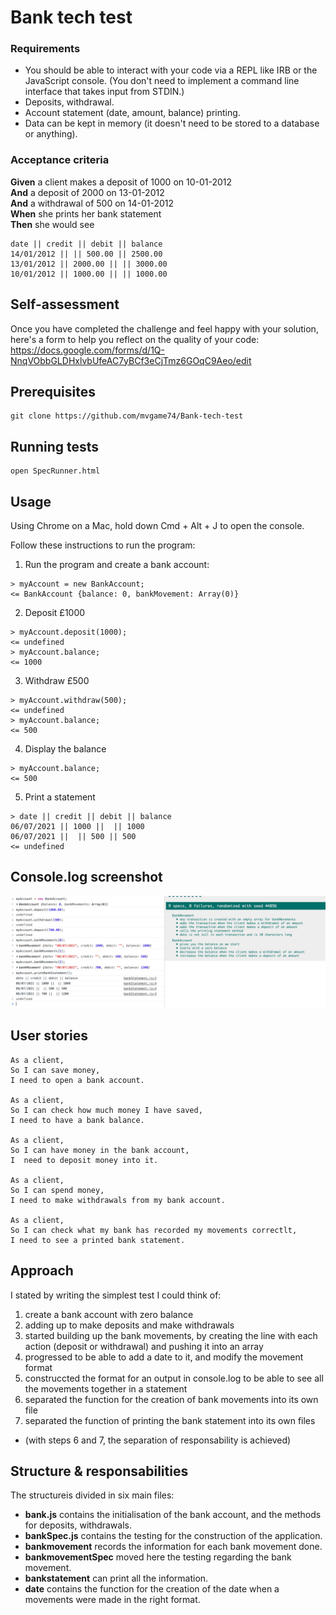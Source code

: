 # Bank tech test

### Requirements

* You should be able to interact with your code via a REPL like IRB or the JavaScript console.  (You don't need to implement a command line interface that takes input from STDIN.)
* Deposits, withdrawal.
* Account statement (date, amount, balance) printing.
* Data can be kept in memory (it doesn't need to be stored to a database or anything).

### Acceptance criteria

**Given** a client makes a deposit of 1000 on 10-01-2012  
**And** a deposit of 2000 on 13-01-2012  
**And** a withdrawal of 500 on 14-01-2012  
**When** she prints her bank statement  
**Then** she would see

```
date || credit || debit || balance
14/01/2012 || || 500.00 || 2500.00
13/01/2012 || 2000.00 || || 3000.00
10/01/2012 || 1000.00 || || 1000.00
```

## Self-assessment

Once you have completed the challenge and feel happy with your solution, here's a form to help you reflect on the quality of your code: https://docs.google.com/forms/d/1Q-NnqVObbGLDHxlvbUfeAC7yBCf3eCjTmz6GOqC9Aeo/edit

## Prerequisites
````
git clone https://github.com/mvgame74/Bank-tech-test
````
## Running tests

````
open SpecRunner.html
````

## Usage
Using Chrome on a Mac, hold down Cmd + Alt + J to open the console.

Follow these instructions to run the program:

1. Run the program and create a bank account:
````
> myAccount = new BankAccount;
<= BankAccount {balance: 0, bankMovement: Array(0)}
````
2. Deposit £1000
````
> myAccount.deposit(1000);
<= undefined
> myAccount.balance;
<= 1000
````
3. Withdraw £500
````
> myAccount.withdraw(500);
<= undefined
> myAccount.balance;
<= 500
````
4. Display the balance
````
> myAccount.balance;
<= 500
````
5. Print a statement
````
> date || credit || debit || balance
06/07/2021 || 1000 ||  || 1000
06/07/2021 ||  || 500 || 500
<= undefined
````

## Console.log screenshot
![Here is the example](./images/bank-test.png)

## User stories
```
As a client,
So I can save money,
I need to open a bank account.

As a client,
So I can check how much money I have saved,
I need to have a bank balance.

As a client,
So I can have money in the bank account,
I  need to deposit money into it.

As a client,
So I can spend money,
I need to make withdrawals from my bank account.

As a client,
So I can check what my bank has recorded my movements correctlt,
I need to see a printed bank statement.

```
## Approach

I stated by writing the simplest test I could think of:

1. create a bank account with zero balance
2. adding up to make deposits and make withdrawals
3. started building up the bank movements, by creating the line with each action (deposit or withdrawal) and pushing it into an array
4. progressed to be able to add a date to it, and modify the movement format
5. construccted the format for an output in console.log to be able to see all the movements together in a statement
6. separated the function for the creation of bank movements into its own file
7. separated the function of printing the bank statement into its own files
* (with steps 6 and 7, the separation of responsability is achieved)

## Structure & responsabilities

The structureis divided in six main files:

* **bank.js** contains the initialisation of the bank account, and the methods for deposits, withdrawals. 
* **bankSpec.js** contains the testing for the construction of the application.
* **bankmovement** records the information for each bank movement done.
* **bankmovementSpec** moved here the testing regarding the bank movement.
* **bankstatement** can print all the information.
* **date** contains the function for the creation of the date when a movements were made in the right format.